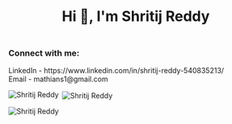 <h1 align="center">Hi 👋, I'm Shritij Reddy</h1>
<h3 align="center"></h3>

<p align="left"> <img src="" /> </p>

<h3 align="left">Connect with me:</h3>
<p align="left">
LinkedIn - https://www.linkedin.com/in/shritij-reddy-540835213/<br/>
Email - mathians1@gmail.com</p>

<p><img align="left" src="https://github-readme-stats.vercel.app/api/top-langs?username=Shrithu10&show_icons=true&locale=en&layout=compact" alt="Shritij Reddy" /></p>

<p>&nbsp;<img align="center" src="https://github-readme-stats.vercel.app/api?username=Shrithu10&show_icons=true&locale=en" alt="Shritij Reddy" /></p>

<p><img align="center" src="https://github-readme-streak-stats.herokuapp.com/?user=razi17571&" alt="Shritij Reddy" /></p>
